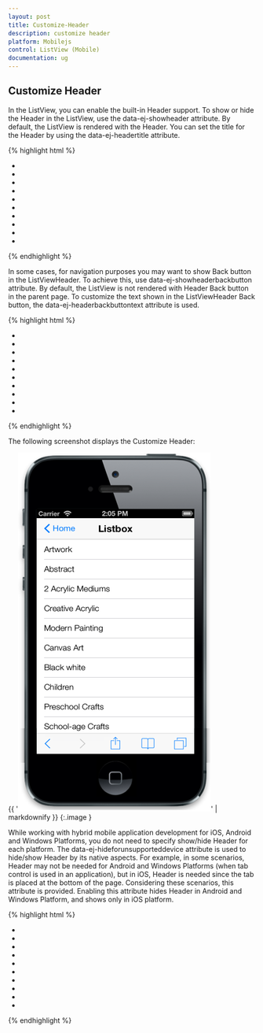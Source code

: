 ```yaml
---
layout: post
title: Customize-Header
description: customize header
platform: Mobilejs
control: ListView (Mobile)
documentation: ug
---
```


## Customize Header

In the ListView, you can enable the built-in Header support. To show or hide the Header in the ListView, use the data-ej-showheader attribute. By default, the ListView is rendered with the Header. You can set the title for the Header by using the data-ej-headertitle attribute.

{% highlight html %}



<div id="lb" data-role="ejmListView" data-ej-showheader="true" data-ej-headertitle="ListView" >

<ul>

<li data-ej-text="Artwork"></li>

<li data-ej-text="Abstract"></li>

<li data-ej-text="2 Acrylic Mediums"></li>

<li data-ej-text="Creative Acrylic"></li>

<li data-ej-text="Modern Painting"></li>

<li data-ej-text="Canvas Art"></li>

<li data-ej-text="Black white"></li>

<li data-ej-text="Children"></li>

<li data-ej-text="Preschool Crafts"></li>

<li data-ej-text="School-age Crafts"></li>

</ul>

</div>



{% endhighlight %}



In some cases, for navigation purposes you may want to show Back button in the ListViewHeader. To achieve this, use data-ej-showheaderbackbutton attribute. By default, the ListView is not rendered with Header Back button in the parent page. To customize the text shown in the ListViewHeader Back button, the data-ej-headerbackbuttontext attribute is used. 

{% highlight html %}



<div id="lb" data-role="ejmListView" data-ej-showheader="true" data-ej-headertitle="ListView" data-ej-headerbackbuttontext="Home" data-ej-showheaderbackbutton="true">

<ul>

<li data-ej-text="Artwork"></li>

<li data-ej-text="Abstract"></li>

<li data-ej-text="2 Acrylic Mediums"></li>

<li data-ej-text="Creative Acrylic"></li>

<li data-ej-text="Modern Painting"></li>

<li data-ej-text="Canvas Art"></li>

<li data-ej-text="Black white"></li>

<li data-ej-text="Children"></li>

<li data-ej-text="Preschool Crafts"></li>

<li data-ej-text="School-age Crafts"></li>

</ul>

</div>



{% endhighlight %}



 The following screenshot displays the Customize Header:

{{ '![C:/Users/vincentxavier/Desktop/Work/Documentation/Complete Doc/ListBox/images/ios7_9.png](Customize-Header_images/Customize-Header_img1.png)' | markdownify }}
{:.image }


While working with hybrid mobile application development for iOS, Android and Windows Platforms, you do not need to specify show/hide Header for each platform. The data-ej-hideforunsupporteddevice attribute is used to hide/show Header by its native aspects. For example, in some scenarios, Header may not be needed for Android and Windows Platforms (when tab control is used in an application), but in iOS, Header is needed since the tab is placed at the bottom of the page. Considering these scenarios, this attribute is provided. Enabling this attribute hides Header in Android and Windows Platform, and shows only in iOS platform.

{% highlight html %}



<div id="lb" data-role="ejmListView" data-ej-hideforunsupporteddevice="true">

<ul>

<li data-ej-text="Artwork"></li>

<li data-ej-text="Abstract"></li>

<li data-ej-text="2 Acrylic Mediums"></li>

<li data-ej-text="Creative Acrylic"></li>

<li data-ej-text="Modern Painting"></li>

<li data-ej-text="Canvas Art"></li>

<li data-ej-text="Black white"></li>

<li data-ej-text="Children"></li>

<li data-ej-text="Preschool Crafts"></li>

<li data-ej-text="School-age Crafts"></li>

</ul>

</div>



{% endhighlight %}




